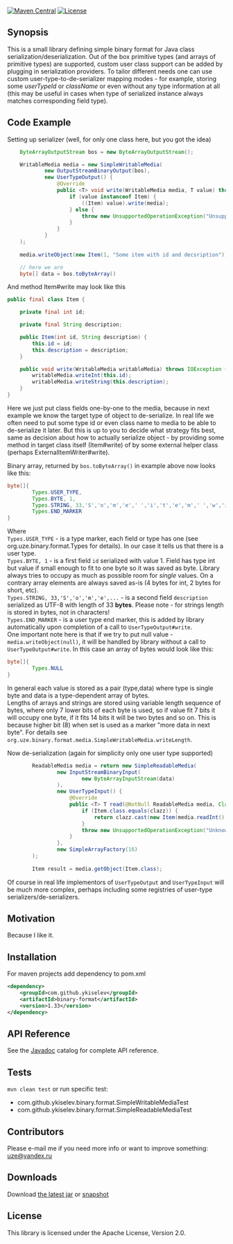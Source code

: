 [![Maven Central](https://img.shields.io/badge/binary--format-1.33-brightgreen.svg)](https://search.maven.org/#artifactdetails%7Ccom.github.ykiselev%7Cbinary-format%7C1.33%7Cjar)
[![License](https://img.shields.io/badge/license-Apache%20License%202.0-blue.svg)](https://www.apache.org/licenses/LICENSE-2.0)

## Synopsis

This is a small library defining simple binary format for Java class serialization/deserialization. Out of the box primitive types (and arrays of primitive types) are supported, custom user class support can be added by plugging in serialization providers. To tailor different needs one can use custom user-type-to-de-serializer mapping modes - for example, storing some _userTypeId_ or _className_ or even without any type information at all (this may be useful in cases when type of serialized instance always matches corresponding field type). 

## Code Example

Setting up serializer (well, for only one class here, but you got the idea)
```java
    ByteArrayOutputStream bos = new ByteArrayOutputStream();

    WritableMedia media = new SimpleWritableMedia(
            new OutputStreamBinaryOutput(bos),
            new UserTypeOutput() {
                @Override
                public <T> void write(WritableMedia media, T value) throws IOException {
                    if (value instanceof Item) {
                        ((Item) value).write(media);
                    } else {
                        throw new UnsupportedOperationException("Unsupported value: " + value);
                    }
                }
            }
    );
    
    media.writeObject(new Item(1, "Some item with id and decsription"));

    // here we are
    byte[] data = bos.toByteArray()

```
And method Item#write may look like this
```java
public final class Item {

    private final int id;

    private final String description;

    public Item(int id, String description) {
        this.id = id;
        this.description = description;
    }

    public void write(WritableMedia writableMedia) throws IOException {
        writableMedia.writeInt(this.id);
        writableMedia.writeString(this.description);
    }
}
```
Here we just put class fields one-by-one to the media, because in next example we know the target type of object to de-serialize. In real life we often need to put some type id or even class name to media to be able to de-serialize it later. But this is up to you to decide what strategy fits best, same as decision about how to actually serialize object - by providing some method in target class itself (Item#write) of by some external helper class (perhaps ExternalItemWriter#write). 

Binary array, returned by `bos.toByteArray()` in example above now looks like this:
```java
byte[]{
        Types.USER_TYPE,
        Types.BYTE, 1,
        Types.STRING, 33,'S','o','m','e',' ','i','t','e','m',' ','w','i','t','h',' ','i','d',' ','a','n','d',' ','d','e','c','s','r','i','p','t','i','o','n',
        Types.END_MARKER
}
```
Where  
`Types.USER_TYPE` - is a type marker, each field or type has one (see org.uze.binary.format.Types for details). In our case it tells us that there is a user type.  
`Types.BYTE, 1` - is a first field `id` serialized with value 1. Field has type int but value if small enough to fit to one byte so it was saved as byte. Library always tries to occupy as much as possible room for _single_ values. On a contrary array elements are always saved as-is (4 bytes for int, 2 bytes for short, etc).  
`Types.STRING, 33,'S','o','m','e',...` - is a second field `description` serialized as UTF-8 with length of 33 **bytes**. Please note - for strings length is stored in bytes, not in characters!  
`Types.END_MARKER` - is a user type end marker, this is added by library automatically upon completion of a call to `UserTypeOutput#write`.  
One important note here is that if we try to put null value - `media.writeObject(null)`, it will be handled by library without a call to `UserTypeOutput#write`. In this case an array of bytes would look like this:
```java
byte[]{
        Types.NULL
}
```
In general each value is stored as a pair (type,data) where type is single byte and data is a type-dependent array of bytes.  
Lengths of arrays and strings are stored using variable length sequence of bytes, where only 7 lower bits of each byte is used, so if value fit 7 bits it will occupy one byte, if it fits 14 bits it will be two bytes and so on. This is because higher bit (8) when set is used as a marker "more data in next byte". For details see `org.uze.binary.format.media.SimpleWritableMedia.writeLength`.

Now de-serialization (again for simplicity only one user type supported)
```java
        ReadableMedia media = return new SimpleReadableMedia(
                new InputStreamBinaryInput(
                        new ByteArrayInputStream(data)
                ),
                new UserTypeInput() {
                    @Override
                    public <T> T read(@NotNull ReadableMedia media, Class<T> clazz) throws IOException {
                        if (Item.class.equals(clazz)) {
                            return clazz.cast(new Item(media.readInt(), media.readString()));
                        }
                        throw new UnsupportedOperationException("Unknown class:" + clazz);
                    }
                },
                new SimpleArrayFactory(16)
        );
        
        Item result = media.getObject(Item.class);
```

Of course in real life implementors of `UserTypeOutput` and `UserTypeInput` will be much more complex, perhaps including some registries of user-type serializers/de-serializers.

## Motivation

Because I like it.

## Installation

For maven projects add dependency to pom.xml
```xml
<dependency>
    <groupId>com.github.ykiselev</groupId>
    <artifactId>binary-format</artifactId>
    <version>1.33</version>
</dependency>
```

## API Reference

See the [Javadoc][javadoc] catalog for complete API reference.

## Tests

`mvn clean test` 
or run specific test: 
* com.github.ykiselev.binary.format.SimpleWritableMediaTest
* com.github.ykiselev.binary.format.SimpleReadableMediaTest


## Contributors

Please e-mail me if you need more info or want to improve something: uze@yandex.ru

## Downloads

Download [the latest jar][dl] or [snapshot][snap]

## License

This library is licensed under the Apache License, Version 2.0.

[dl]: https://search.maven.org/remote_content?g=com.github.ykiselev&a=binary-format&v=LATEST
[snap]: https://oss.sonatype.org/content/repositories/snapshots/com/github/ykiselev/binary-format/
[javadoc]: https://ykiselev.github.io/binary-format/1.x/
